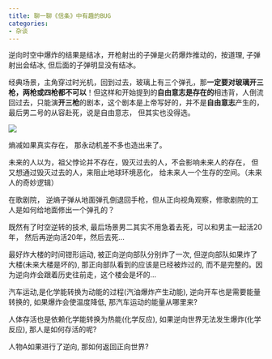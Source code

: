 ```yaml
---
title: 聊一聊《信条》中有趣的BUG
categories:
- 杂谈
---
```




逆向时空中爆炸的结果是结冰，开枪射出的子弹是火药爆炸推动的，按道理, 子弹射出会结冰, 但后面的子弹明显没有结冰。



经典场景，主角穿过时光机，回到过去，玻璃上有三个弹孔，那**一定要对玻璃开三枪，两枪或四枪都不可以**！但这样和开始提到的**自由意志是存在的**相违背，人倒流回过去，只能演**开三枪**的剧本，这个剧本是上帝写好的，并不是**自由意志**产生的，最后男二号的从容赴死，说是自由意志， 但其实也没得选。



![](https://cdn.fangyuanxiaozhan.com/assets/1694244101145j3D7c1bx.gif)



熵减如果真实存在， 那永动机差不多也造出来了。



未来的人以为，祖父悖论并不存在，毁灭过去的人，不会影响未来人的存在， 但又想通过毁灭过去的人，来阻止地球环境恶化， 给未来人一个生存的空间。（未来人的奇妙逻辑）



在歌剧院， 逆熵子弹从地面弹孔倒退回手枪，但从正向视角观察，修歌剧院的工人是如何给地面修出一个弹孔的？



既然有了时空逆转的技术, 最后场景男二其实不用急着去死，可以和男主一起活20年， 然后再逆向活20年，然后去死...



最好炸大楼的时间钳形运动, 被正向逆向部队分别炸了一次, 但逆向部队如果炸了大楼(未来大楼是坏的), 那正向部队看到的应该是已经被炸过的, 而不是完整的。因为逆向炸会跟着历史往前走，这个楼会是坏的...





汽车运动,是化学能转换为动能的过程(汽油爆炸产生动能), 逆向开车也是需要能量转换的, 如果爆炸会使温度降低, 那汽车运动的能量从哪里来? 





人体存活也是依赖化学能转换为热能(化学反应), 如果逆向世界无法发生爆炸(化学反应), 那人是如何存活的呢?



人物A如果进行了逆向, 那如何返回正向世界?





